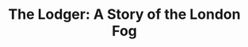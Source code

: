 ---
layout: film

excerpt: A serial killer known as &quot;The Avenger&quot; is on the loose in London, murdering blonde women. A mysterious man arrives at the house of Mr. and Mrs. Bunting looking for a room to rent. The Bunting's daughter is a blonde model and is seeing one of the detectives assigned to the case. The detective becomes jealous of the lodger and begins to suspect he may be the avenger.
title: The Lodger&#58; A Story of the London Fog
runtime:
genre: 
- Silent
- Mystery
- Crime
- Drama
silent: yes
decade: 1920s
recommended: yes
editors-rating: 4.5
image:  /feature-images/The-Lodger-1927.jpg
video:  https://www.youtube.com/embed/PzlVNRzU1FE?rel=0&amp;controls=0&amp;showinfo=0
synopsis: A serial killer known as &quot;The Avenger&quot; is on the loose in London, murdering blonde women. A mysterious man arrives at the house of Mr. and Mrs. Bunting looking for a room to rent. The Bunting's daughter is a blonde model and is seeing one of the detectives assigned to the case. The detective becomes jealous of the lodger and begins to suspect he may be the avenger.
director:  Alfred Hitchcock
year: 1927
country: UK
language: English
cast: 
- June
- Ivor Novello
- Marie Ault
imdb: http://www.imdb.com/title/tt0017075/?ref_=fn_al_tt_2

--- 